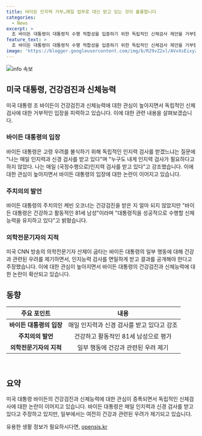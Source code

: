 ```yaml
---
title: 바이든 인지력 거부…매일 업무로 대신 받고 있는 것이 훌륭합니다
categories:
  - News
excerpt: >
  조 바이든 대통령이 대통령직 수행 적합성을 입증하기 위한 독립적인 신체검사 제안을 거부했다. 인터뷰에서 나는 매일 인지력과 신체 검사를 받고 있다며 누구도 내게 인지력 검사가 필요하다고 하지 않았다고 말한 바이든 대통령은 건강검진 후 대통령직을 성공적으로 수행할 신체 능력을 유지하고 있다는 주치의의 평가를 받고 있다. 그러나 CNN 방송의 의학전문기자는 바이든 대통령의 행동을 지적하며 인지능력 검사를 받고 결과를 공개해야 한다고 주장했다.
feature_text: >
  조 바이든 대통령이 대통령직 수행 적합성을 입증하기 위한 독립적인 신체검사 제안을 거부했다. 인터뷰에서 나는 매일 인지력과 신체 검사를 받고 있다며 누구도 내게 인지력 검사가 필요하다고 하지 않았다고 말한 바이든 대통령은 건강검진 후 대통령직을 성공적으로 수행할 신체 능력을 유지하고 있다는 주치의의 평가를 받고 있다. 그러나 CNN 방송의 의학전문기자는 바이든 대통령의 행동을 지적하며 인지능력 검사를 받고 결과를 공개해야 한다고 주장했다.
image: 'https://blogger.googleusercontent.com/img/b/R29vZ2xl/AVvXsEixyZcFfHzMRdzZMjFBmAUKJYCLCGyLL1o632UiGVXcaFdKo_bkvkuCioo0uUKlGfBVcT3P84aROyZIXSBEx3Aw5nCQ3pTgDom1WDC4m8eifvWiAmWEEVb4x6G_l8C0QH225ldMjyaFvpxGEBGNO37VmDTDMHGhJPq73UglMfDca1-0aw/s1600/blogspot.png'
---
```


<p><img src="https://blogger.googleusercontent.com/img/b/R29vZ2xl/AVvXsEixyZcFfHzMRdzZMjFBmAUKJYCLCGyLL1o632UiGVXcaFdKo_bkvkuCioo0uUKlGfBVcT3P84aROyZIXSBEx3Aw5nCQ3pTgDom1WDC4m8eifvWiAmWEEVb4x6G_l8C0QH225ldMjyaFvpxGEBGNO37VmDTDMHGhJPq73UglMfDca1-0aw/s1600/blogspot.png" alt="info 속보" /></p>

<h2 data-ke-size="size26">미국 대통령, 건강검진과 신체능력</h2>

<p data-ke-size="size16">미국 대통령 조 바이든이 건강검진과 신체능력에 대한 관심이 높아지면서 독립적인 신체검사에 대한 거부적인 입장을 피력하고 있습니다. 이에 대한 관련 내용을 살펴보겠습니다.</p>

<h3>바이든 대통령의 입장</h3>

<p data-ke-size="size16">바이든 대통령은 고령 우려를 불식하기 위해 독립적인 인지력 검사를 받겠느냐는 질문에 "나는 매일 인지력과 신경 검사를 받고 있다"며 "누구도 내게 인지력 검사가 필요하다고 하지 않았다. 나는 매일 (국정수행으로)인지력 검사를 받고 있다"고 강조했습니다. 이에 대한 관심이 높아지면서 바이든 대통령의 입장에 대한 논란이 이어지고 있습니다.</p>

<h3>주치의의 발언</h3>

<p data-ke-size="size16">바이든 대통령의 주치의인 케빈 오코너는 건강검진을 받은 지 얼마 되지 않았지만 "바이든 대통령은 건강하고 활동적인 81세 남성"이라며 "대통령직을 성공적으로 수행할 신체 능력을 유지하고 있다"고 밝혔습니다.</p>

<h3>의학전문기자의 지적</h3>

<p data-ke-size="size16">미국 CNN 방송의 의학전문기자 산제이 굽타는 바이든 대통령의 일부 행동에 대해 건강과 관련된 우려를 제기하면서, 인지능력 검사를 면밀하게 받고 결과를 공개해야 한다고 주장했습니다. 이에 대한 관심이 높아지면서 바이든 대통령의 건강검진과 신체능력에 대한 논란이 확산되고 있습니다.</p>

<h2 data-ke-size="size26">동향</h2>

<table>
    <thead>
        <tr>
            <th scope="col">주요 포인트</th>
            <th scope="col">내용</th>
        </tr>
    </thead>
    <tbody>
        <tr>
            <td style="text-align: center; height: 17px;"><b>바이든 대통령의 입장</b></td>
            <td style="text-align: center; height: 17px;">매일 인지력과 신경 검사를 받고 있다고 강조</td>
        </tr>
        <tr>
            <td style="text-align: center; height: 17px;"><b>주치의의 발언</b></td>
            <td style="text-align: center; height: 17px;">건강하고 활동적인 81세 남성으로 평가</td>
        </tr>
        <tr>
            <td style="text-align: center; height: 17px;"><b>의학전문기자의 지적</b></td>
            <td style="text-align: center; height: 17px;">일부 행동에 건강과 관련된 우려 제기</td>
        </tr>
    </tbody>
</table>

<p data-ke-size="size16">&nbsp;</p>

<h2 data-ke-size="size26">요약</h2>

<p data-ke-size="size16">미국 대통령 바이든의 건강검진과 신체능력에 대한 관심이 증폭되면서 독립적인 신체검사에 대한 논란이 이어지고 있습니다. 바이든 대통령은 매일 인지력과 신경 검사를 받고 있다고 주장하고 있지만, 일부에서는 여전히 건강과 관련된 우려가 제기되고 있습니다.</p>
유용한 생활 정보가 필요하시다면, <a href="https://opensis.kr" rel="dofollow">opensis.kr</a>


